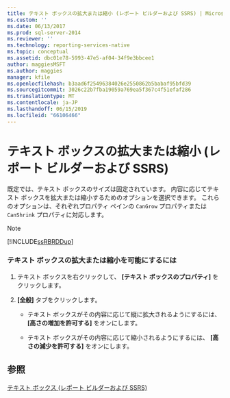 ```yaml
---
title: テキスト ボックスの拡大または縮小 (レポート ビルダーおよび SSRS) | Microsoft Docs
ms.custom: ''
ms.date: 06/13/2017
ms.prod: sql-server-2014
ms.reviewer: ''
ms.technology: reporting-services-native
ms.topic: conceptual
ms.assetid: dbc01e78-5993-47e5-af04-34f9e3bbcee1
author: maggiesMSFT
ms.author: maggies
manager: kfile
ms.openlocfilehash: b3aad6f25496384026e2550862b5babaf95bfd39
ms.sourcegitcommit: 3026c22b7fba19059a769ea5f367c4f51efaf286
ms.translationtype: MT
ms.contentlocale: ja-JP
ms.lasthandoff: 06/15/2019
ms.locfileid: "66106466"
---
```

# <a name="allow-a-text-box-to-grow-or-shrink-report-builder-and-ssrs"></a>テキスト ボックスの拡大または縮小 (レポート ビルダーおよび SSRS)
  既定では、テキスト ボックスのサイズは固定されています。 内容に応じてテキスト ボックスを拡大または縮小するためのオプションを選択できます。 これらのオプションは、それぞれプロパティ ペインの `CanGrow` プロパティまたは `CanShrink` プロパティに対応します。  
  
> [!NOTE]  
>  [!INCLUDE[ssRBRDDup](../../includes/ssrbrddup-md.md)]  
  
### <a name="to-allow-a-text-box-to-grow-or-shrink"></a>テキスト ボックスの拡大または縮小を可能にするには  
  
1.  テキスト ボックスを右クリックして、 **[テキスト ボックスのプロパティ]** をクリックします。  
  
2.  **[全般]** タブをクリックします。  
  
    -   テキスト ボックスがその内容に応じて縦に拡大されるようにするには、 **[高さの増加を許可する]** をオンにします。  
  
    -   テキスト ボックスがその内容に応じて縮小されるようにするには、 **[高さの減少を許可する]** をオンにします。  
  
## <a name="see-also"></a>参照  
 [テキスト ボックス (レポート ビルダーおよび SSRS)](text-boxes-report-builder-and-ssrs.md)  
  
  

